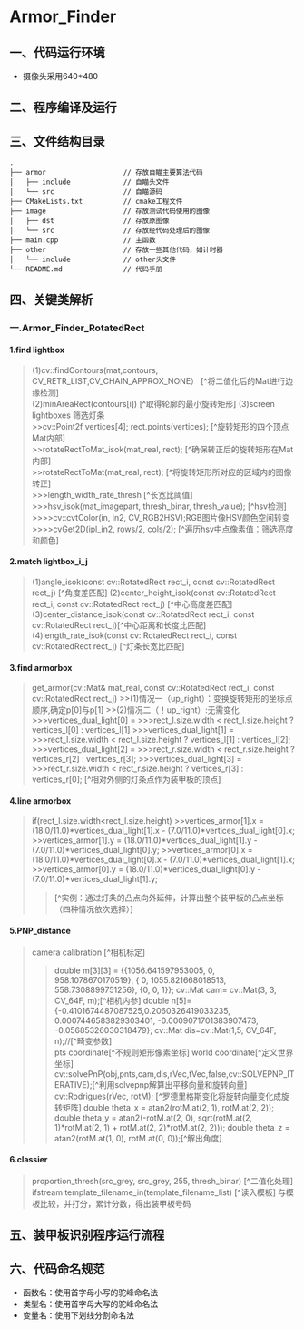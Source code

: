 # Armor_Finder

## 一、代码运行环境

- 摄像头采用640*480

## 二、程序编译及运行

## 三、文件结构目录

``` Files Structure
.
├── armor                   // 存放自瞄主要算法代码
│   ├── include             // 自瞄头文件
│   └── src                 // 自瞄源码
├── CMakeLists.txt          // cmake工程文件
├── image                   // 存放测试代码使用的图像
│   ├── dst                 // 存放原图像
│   └── src                 // 存放经代码处理后的图像
├── main.cpp                // 主函数
├── other                   // 存放一些其他代码，如计时器
│   └── include             // other头文件
└── README.md               // 代码手册
```

## 四、关键类解析  

### 一.Armor_Finder_RotatedRect  

#### 1.find lightbox  

 >(1)cv::findContours(mat,contours, CV_RETR_LIST,CV_CHAIN_APPROX_NONE） [^将二值化后的Mat进行边缘检测]  
 >(2)minAreaRect(contours[i])                                           [^取得轮廓的最小旋转矩形]
 >(3)screen lightboxes 筛选灯条  
    >>cv::Point2f vertices[4]; rect.points(vertices);                   [^旋转矩形的四个顶点Mat内部]  
    >>rotateRectToMat_isok(mat_real, rect);                             [^确保转正后的旋转矩形在Mat内部]  
    >>rotateRectToMat(mat_real, rect);                                  [^将旋转矩形所对应的区域内的图像转正]  
      >>>length_width_rate_thresh                                       [^长宽比阈值]  
      >>>hsv_isok(mat_imagepart, thresh_binar, thresh_value);           [^hsv检测]  
        >>>>cv::cvtColor(in, in2, CV_RGB2HSV);RGB图片像HSV颜色空间转变  
        >>>>cvGet2D(ipl_in2, rows/2, cols/2);                           [^遍历hsv中点像素值：筛选亮度和颜色]

#### 2.match lightbox_i_j  

 >(1)angle_isok(const cv::RotatedRect rect_i, const cv::RotatedRect rect_j)          [^角度差匹配]
 >(2)center_height_isok(const cv::RotatedRect rect_i, const cv::RotatedRect rect_j)  [^中心高度差匹配]
 >(3)center_distance_isok(const cv::RotatedRect rect_i, const cv::RotatedRect rect_j)[^中心距离和长度比匹配]
 >(4)length_rate_isok(const cv::RotatedRect rect_i, const cv::RotatedRect rect_j)    [^灯条长宽比匹配]  

#### 3.find armorbox  

 >get_armor(cv::Mat& mat_real, const cv::RotatedRect rect_i, const cv::RotatedRect rect_j)
     >>(1)情况一（up_right）：变换旋转矩形的坐标点顺序,确定p[0]与p[1]
     >>(2)情况二（！up_right）:无需变化  
      >>>vertices_dual_light[0] =
      >>>rect_l.size.width < rect_l.size.height ? vertices_l[0] : vertices_l[1]
      >>>vertices_dual_light[1] = 
      >>>rect_l.size.width < rect_l.size.height ? vertices_l[1] : vertices_l[2];
      >>>vertices_dual_light[2] = 
      >>>rect_r.size.width < rect_r.size.height ? vertices_r[2] : vertices_r[3];
      >>>vertices_dual_light[3] =
      >>>rect_r.size.width < rect_r.size.height ? vertices_r[3] : vertices_r[0];                   [^相对外侧的灯条点作为装甲板的顶点]

#### 4.line armorbox  

 >if(rect_l.size.width<rect_l.size.height)
         >>vertices_armor[1].x = (18.0/11.0)*vertices_dual_light[1].x - (7.0/11.0)*vertices_dual_light[0].x;
         >>vertices_armor[1].y = (18.0/11.0)*vertices_dual_light[1].y - (7.0/11.0)*vertices_dual_light[0].y;
         >>vertices_armor[0].x = (18.0/11.0)*vertices_dual_light[0].x - (7.0/11.0)*vertices_dual_light[1].x;
         >>vertices_armor[0].y = (18.0/11.0)*vertices_dual_light[0].y - (7.0/11.0)*vertices_dual_light[1].y;
  >>[^实例：通过灯条的凸点向外延伸，计算出整个装甲板的凸点坐标（四种情况依次选择）]  

#### 5.PNP_distance  

 >camera calibration [^相机标定]
   >>double m[3][3] = {{1056.641597953005, 0, 958.1078670170519}, { 0, 1055.821668018513, 558.7308899751256}, {0, 0, 1}};
   cv::Mat cam= cv::Mat(3, 3, CV_64F, m);[^相机内参]
   >>double n[5]={-0.4101674487087525,0.2060326419033235, 0.0007446583829303401, -0.0009071701383907473, -0.05685326030318479};
   cv::Mat dis=cv::Mat(1,5, CV_64F, n);//[^畸变参数]  
 >pts coordinate[^不规则矩形像素坐标]
 >world coordinate[^定义世界坐标]  
 >cv::solvePnP(obj,pnts,cam,dis,rVec,tVec,false,cv::SOLVEPNP_ITERATIVE);[^利用solvepnp解算出平移向量和旋转向量]  
 >cv::Rodrigues(rVec, rotM); [^罗德里格斯变化将旋转向量变化成旋转矩阵]
 >double theta_x = atan2(rotM.at(2, 1), rotM.at(2, 2));
  double theta_y = atan2(-rotM.at(2, 0),
                   sqrt(rotM.at(2, 1)*rotM.at(2, 1) + rotM.at(2, 2)*rotM.at(2, 2)));
  double theta_z = atan2(rotM.at(1, 0), rotM.at(0, 0));[^解出角度]  

#### 6.classier  

>proportion_thresh(src_grey, src_grey, 255, thresh_binar) [^二值化处理]
>ifstream template_filename_in(template_filename_list) [^读入模板]
>与模板比较，并打分，累计分数，得出装甲板号码

## 五、装甲板识别程序运行流程

## 六、代码命名规范

- 函数名：使用首字母小写的驼峰命名法
- 类型名：使用首字母大写的驼峰命名法
- 变量名：使用下划线分割命名法
